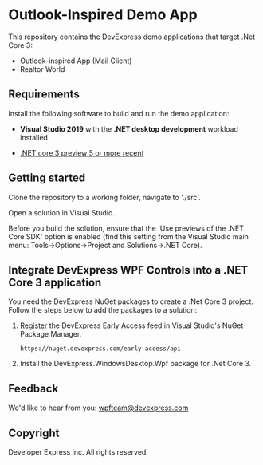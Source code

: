 # Outlook-Inspired Demo App

This repository contains the DevExpress demo applications that target .Net Core 3: 
- Outlook-inspired App (Mail Client)
- Realtor World

## Requirements

Install the following software to build and run the demo application:

- **Visual Studio 2019** with the **.NET desktop development** workload installed

- [.NET core 3 preview 5 or more recent](https://dotnet.microsoft.com/download/dotnet-core/3.0)

## Getting started

Clone the repository to a working folder, navigate to './src'.

Open a solution in Visual Studio. 

Before you build the solution, ensure that the 'Use previews of the .NET Core SDK' option is enabled (find this setting from the Visual Studio main menu: Tools->Options->Project and Solutions->.NET Core).

## Integrate DevExpress WPF Controls into a .NET Core 3 application

You need the DevExpress NuGet packages to create a .Net Core 3 project. Follow the steps below to add the packages to a solution:

1. [Register](https://docs.devexpress.com/GeneralInformation/116698/installation/install-devexpress-controls-using-nuget-packages/setup-visual-studio%27s-nuget-package-manager) the DevExpress Early Access feed in Visual Studio's NuGet Package Manager.

    `https://nuget.devexpress.com/early-access/api`

2. Install the DevExpress.WindowsDesktop.Wpf package for .Net Core 3. 

## Feedback

We'd like to hear from you: wpfteam@devexpress.com

## Copyright

Developer Express Inc. All rights reserved.

